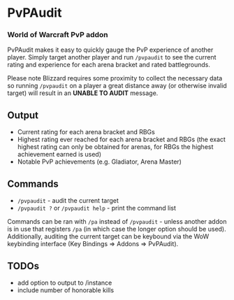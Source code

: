 # PvPAudit
### World of Warcraft PvP addon
PvPAudit makes it easy to quickly gauge the PvP experience of another player. Simply target another player and run `/pvpaudit` to see the current rating and experience for each arena bracket and rated battlegrounds.

Please note Blizzard requires some proximity to collect the necessary data so running `/pvpaudit` on a player a great distance away (or otherwise invalid target) will result in an **UNABLE TO AUDIT** message.

## Output
* Current rating for each arena bracket and RBGs
* Highest rating ever reached for each arena bracket and RBGs (the exact highest rating can only be obtained for arenas, for RBGs the highest achievement earned is used)
* Notable PvP achievements (e.g. Gladiator, Arena Master)

## Commands
* `/pvpaudit` - audit the current target
* `/pvpaudit ?` or `/pvpaudit help` - print the command list

Commands can be ran with `/pa` instead of `/pvpaudit` - unless another addon is in use that registers `/pa` (in which case the longer option should be used). Additionally, auditing the current target can be keybound via the WoW keybinding interface (Key Bindings => Addons => PvPAudit).

## TODOs
* add option to output to /instance
* include number of honorable kills
